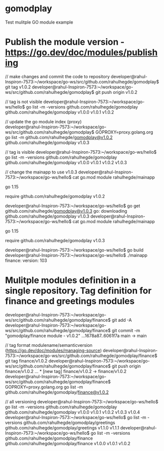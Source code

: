 # gomodplay
Test mulitple GO module example 


# Publish the module version - https://go.dev/doc/modules/publishing

// make changes and commit the code to repository
developer@rahul-Inspiron-7573:~/workspace/go-ws/src/github.com/rahulhegde/gomodplay$ git tag v1.0.2
developer@rahul-Inspiron-7573:~/workspace/go-ws/src/github.com/rahulhegde/gomodplay$ git push origin v1.0.2

// tag is not visible 
developer@rahul-Inspiron-7573:~/workspace/go-ws/hello$ go list -m -versions github.com/rahulhegde/gomodplay
github.com/rahulhegde/gomodplay v1.0.0 v1.0.1 v1.0.2

// update the go module index (proxy)  
developer@rahul-Inspiron-7573:~/workspace/go-ws/src/github.com/rahulhegde/gomodplay$ GOPROXY=proxy.golang.org go list -m github.com/rahulhegde/gomodplay@v1.0.2
github.com/rahulhegde/gomodplay v1.0.3

// tag is visible
developer@rahul-Inspiron-7573:~/workspace/go-ws/hello$ go list -m -versions github.com/rahulhegde/gomodplay
github.com/rahulhegde/gomodplay v1.0.0 v1.0.1 v1.0.2 v1.0.3


// change the mainapp to use v1.0.3
developer@rahul-Inspiron-7573:~/workspace/go-ws/hello$ cat go.mod 
module rahulhegde/mainapp

go 1.15

require github.com/rahulhegde/gomodplay v1.0.2

developer@rahul-Inspiron-7573:~/workspace/go-ws/hello$ go get github.com/rahulhegde/gomodplay@v1.0.3
go: downloading github.com/rahulhegde/gomodplay v1.0.3
developer@rahul-Inspiron-7573:~/workspace/go-ws/hello$ cat go.mod 
module rahulhegde/mainapp

go 1.15

require github.com/rahulhegde/gomodplay v1.0.3

developer@rahul-Inspiron-7573:~/workspace/go-ws/hello$ go build
developer@rahul-Inspiron-7573:~/workspace/go-ws/hello$ ./mainapp 
finance: version:  103

# Mulitple modules definition in a single repository. Tag definition for finance and greetings modules
developer@rahul-Inspiron-7573:~/workspace/go-ws/src/github.com/rahulhegde/gomodplay/finance$ git add -A
developer@rahul-Inspiron-7573:~/workspace/go-ws/src/github.com/rahulhegde/gomodplay/finance$ git commit -m "gomodplay/finance module - v1.0.2"
...1678a87..6061f7a  main -> main

// tag format modulename/semanticversion (https://go.dev/doc/modules/managing-source)
developer@rahul-Inspiron-7573:~/workspace/go-ws/src/github.com/rahulhegde/gomodplay/finance$ git tag finance/v1.0.2
developer@rahul-Inspiron-7573:~/workspace/go-ws/src/github.com/rahulhegde/gomodplay/finance$ git push origin finance/v1.0.2
... * [new tag]         finance/v1.0.2 -> finance/v1.0.2
developer@rahul-Inspiron-7573:~/workspace/go-ws/src/github.com/rahulhegde/gomodplay/finance$ GOPROXY=proxy.golang.org go list -m github.com/rahulhegde/gomodplay/finance@v1.0.2

// all versioning
developer@rahul-Inspiron-7573:~/workspace/go-ws/hello$ go list -m -versions github.com/rahulhegde/gomodplay
github.com/rahulhegde/gomodplay v1.0.0 v1.0.1 v1.0.2 v1.0.3 v1.0.4
developer@rahul-Inspiron-7573:~/workspace/go-ws/hello$ go list -m -versions github.com/rahulhegde/gomodplay/greetings
github.com/rahulhegde/gomodplay/greetings v1.1.0 v1.1.1
developer@rahul-Inspiron-7573:~/workspace/go-ws/hello$ go list -m -versions github.com/rahulhegde/gomodplay/finance
github.com/rahulhegde/gomodplay/finance v1.0.0 v1.0.1 v1.0.2
